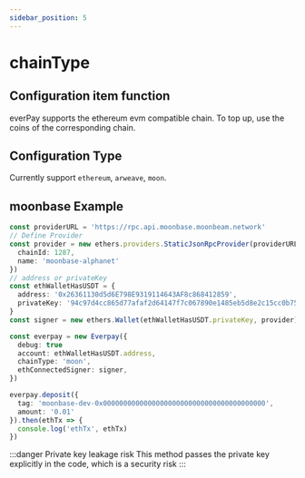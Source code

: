 ```yaml
---
sidebar_position: 5
---
```


# chainType

## Configuration item function

everPay supports the ethereum evm compatible chain. To top up, use the coins of the corresponding chain.

## Configuration Type

Currently support `ethereum`, `arweave`, `moon`.

## moonbase Example

```ts
const providerURL = 'https://rpc.api.moonbase.moonbeam.network'
// Define Provider
const provider = new ethers.providers.StaticJsonRpcProvider(providerURL, {
  chainId: 1287,
  name: 'moonbase-alphanet'
})
// address or privateKey
const ethWalletHasUSDT = {
  address: '0x26361130d5d6E798E9319114643AF8c868412859',
  privateKey: '94c97d4cc865d77afaf2d64147f7c067890e1485eb5d8e2c15cc0b7528a08b47'
}
const signer = new ethers.Wallet(ethWalletHasUSDT.privateKey, provider)

const everpay = new Everpay({
  debug: true
  account: ethWalletHasUSDT.address,
  chainType: 'moon',
  ethConnectedSigner: signer,
})

everpay.deposit({
  tag: 'moonbase-dev-0x0000000000000000000000000000000000000000',
  amount: '0.01'
}).then(ethTx => {
  console.log('ethTx', ethTx)
})
```

:::danger Private key leakage risk
This method passes the private key explicitly in the code, which is a security risk
:::
